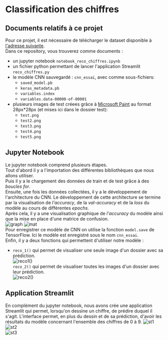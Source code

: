 # Classification des chiffres  

## Documents relatifs à ce projet
Pour ce projet, il est nécessaire de télécharger le dataset disponible à [l'adresse suivante](https://github.com/teavanist/MNIST-JPG).  
Dans ce repository, vous trouverez comme documents : 
- un jupyter notebook `notebook_reco_chiffres.ipynb`
- un fichier python permettant de lancer l'application Streamlit `reco_chiffres.py`
- le modèle CNN sauvegardé : `cnn_essai`, avec comme sous-fichiers:
  - `saved_model.pb`
  - `keras_metadata.pb`
  - `variables.index`
  - `variables.data-00000-of-00001`
- plusieurs images de test créees grâce à [Microsoft Paint](https://support.microsoft.com/fr-fr/windows/obtenir-microsoft-paint-a6b9578c-ed1c-5b09-0699-4ed8115f9aa9) au format 28px*28px (et mises ici dans le dossier test):
  - `test.png`
  - `test2.png`
  - `test3.png`
  - `test4.png`
  - `test5.png`

## Jupyter Notebook
Le jupyter notebook comprend plusieurs étapes.  
Tout d'abord il y a l'importation des différentes bibliothèques que nous allons utiliser.  
Puis il y a le chargement des données de train et de test grâce à des *boucles for*.  
Ensuite, une fois les données collectées, il y a le développement de l'architecture du CNN. 
Le développement de cette architecture se termine par la visualisation de *l'accuracy*, de la *val-accuracy* et de la *loss* du modèle au cours de différentes *epochs*.  
Après cela, il y a une visualisation graphique de *l'accuracy* du modèle ainsi que la mise en place d'une matrice de confusion.  
![graph](/pj_readme/graph_acc.png)  ![mat](pj_readme/matrice_confusion.png)  
Pour enregistrer ce modèle de CNN on utilise la fonction `model.save` de TensorFlow. Ici le modèle est enregistré sous le nom `cnn_essai`.  
Enfin, il y a deux fonctions qui permettent d'utiliser notre modèle :
  - `reco_1()` qui permet de visualiser une seule image d'un dossier avec sa prédiction.  
![reco1()](/pj_readme/reco1.png)  
`reco_2()` qui permet de visualiser toutes les images d'un dossier avec leur prédiction.  
![reco2()](/pj_readme/reco2.png) 

## Application Streamlit
En complément du jupyter notebook, nous avons crée une application Streamlit qui permet, lorsqu'on dessine un chiffre, de prédire duquel il s'agit. 
L'interface permet, en plus du dessin et de sa prédiction, d'avoir les résultats du modèle concernant l'ensemble des chiffres de 0 à 9.
![st1](pj_readme/streamlit1.png)  
![st2](pj_readme/streamlit2.png)  
![st3](pj_readme/streamlit3.png)  
